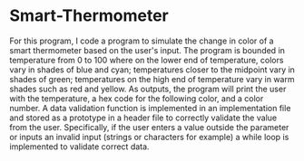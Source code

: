 # Smart-Thermometer

For this program, I code a program to simulate the change in color of a smart thermometer based on the user's input. The program is bounded in temperature from 0 to 100 where on the lower end of temperature, colors vary in shades of blue and cyan; temperatures closer to the midpoint vary in shades of green; temperatures on the high end of temperature vary in warm shades such as red and yellow. As outputs, the program will print the user with the temperature, a hex code for the following color, and a color number. A data validation function is implemented in an implementation file and stored as a prototype in a header file to correctly validate the value from the user. Specifically, if the user enters a value outside the parameter or inputs an invalid input (strings or characters for example) a while loop is implemented to validate correct data.
